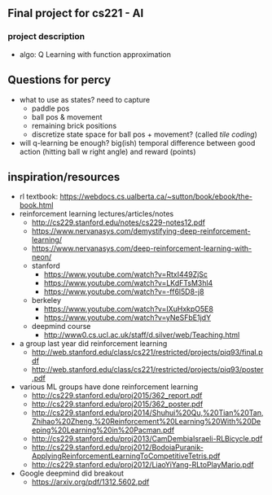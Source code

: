 ## Final project for cs221 - AI

### project description
* algo: Q Learning with function approximation


## Questions for percy

* what to use as states? need to capture 
  * paddle pos
  * ball pos & movement
  * remaining brick positions
  * discretize state space for ball pos + movement? (called *tile coding*)
* will q-learning be enough? big(ish) temporal difference between good action (hitting ball w right angle) and reward (points)



## inspiration/resources
* rl textbook: https://webdocs.cs.ualberta.ca/~sutton/book/ebook/the-book.html
* reinforcement learning lectures/articles/notes
  * http://cs229.stanford.edu/notes/cs229-notes12.pdf
  * https://www.nervanasys.com/demystifying-deep-reinforcement-learning/
  * https://www.nervanasys.com/deep-reinforcement-learning-with-neon/
  * stanford
    * https://www.youtube.com/watch?v=RtxI449ZjSc
    * https://www.youtube.com/watch?v=LKdFTsM3hl4
    * https://www.youtube.com/watch?v=-ff6l5D8-j8
  * berkeley
    * https://www.youtube.com/watch?v=IXuHxkpO5E8
    * https://www.youtube.com/watch?v=yNeSFbE1jdY
  * deepmind course
    * http://www0.cs.ucl.ac.uk/staff/d.silver/web/Teaching.html
* a group last year did reinforcement learning
  * http://web.stanford.edu/class/cs221/restricted/projects/piq93/final.pdf
  * http://web.stanford.edu/class/cs221/restricted/projects/piq93/poster.pdf
* various ML groups have done reinforcement learning
  * http://cs229.stanford.edu/proj2015/362_report.pdf
  * http://cs229.stanford.edu/proj2015/362_poster.pdf
  * http://cs229.stanford.edu/proj2014/Shuhui%20Qu,%20Tian%20Tan,Zhihao%20Zheng,%20Reinforcement%20Learning%20With%20Deeping%20Learning%20in%20Pacman.pdf
  * http://cs229.stanford.edu/proj2013/CamDembiaIsraeli-RLBicycle.pdf
  * http://cs229.stanford.edu/proj2012/BodoiaPuranik-ApplyingReinforcementLearningToCompetitiveTetris.pdf
  * http://cs229.stanford.edu/proj2012/LiaoYiYang-RLtoPlayMario.pdf
* Google deepmind did breakout
  * https://arxiv.org/pdf/1312.5602.pdf
